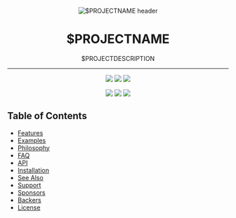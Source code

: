 <p align="center"><img src="https://sweetfirekitsune.neocites.org/img/project-headers/$PROJECTID_$PROJECTFILENAME.png" alt="$PROJECTNAME header"></p>

<h1 align="center">$PROJECTNAME</h1>

<p align="center">$PROJECTDESCRIPTION</p>

<hr>

<div align="center">

<a href="https://git.sweetfirekitsune.co.uk/lapidary_master/$PROJECTID_$PROJECTFILENAME/releases"><img src="https://img.shields.io/badge/Version-0.0.0-7851A9?style=for-the-badge"></a>
<a href="https://discord.gg/project-sabre"><img src="https://img.shields.io/discord/(ID)?label=Discord&style=for-the-badge"></a>
<a href="https://yunohost.org/"><img src="https://img.shields.io/badge/OS-YunoHost-A81D33?style=for-the-badge"></a>

</div>

<div align="center">

<a href="https://www.gnu.org/licenses/agpl-3.0.txt"><img src="https://img.shields.io/badge/License-AGPLv3-success?style=for-the-badge"></a>
<a href="https://www.gnu.org/software/bash"><img src="https://img.shields.io/badge/Language-Shell-4EAA25?style=for-the-badge"></a>
<a href="https://git.sweetfirekitsune.co.uk/lapidary_master/$PROJECTID_$PROJECTFILENAME/wiki"><img src="https://img.shields.io/badge/Documentation-Wiki-000?style=for-the-badge"></a>

</div>

## Table of Contents
- [Features](#features)
- [Examples](#examples)
- [Philosophy](#philosophy)
- [FAQ](#faq)
- [API](#api)
- [Installation](#installation)
- [See Also](#see-also)
- [Support](#support)
- [Sponsors](#sponsors)
- [Backers](#backers)
- [License](#license)

